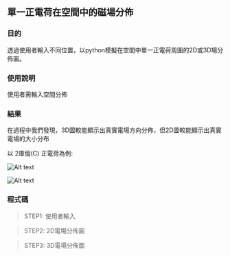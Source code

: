 ## 單一正電荷在空間中的磁場分佈 ##

### 目的 
透過使用者輸入不同位置，以python模擬在空間中單一正電荷周圍的2D或3D場分佈圖。


### 使用說明
使用者需輸入空間分佈


### 結果

在過程中我們發現，3D圖較能顯示出真實電場方向分佈，但2D圖較能顯示出真實電場的大小分布

以 2庫倫(C) 正電荷為例:

![Alt text](path/to/img.2D.png "2D電場分佈圖")

![Alt text](path/to/img.3D.png "3D電場分佈圖")


### 程式碼

> STEP1: 使用者輸入

> STEP2: 2D電場分佈圖

> STEP3: 3D電場分佈圖

